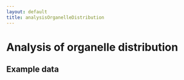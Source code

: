 ```yaml
---
layout: default
title: analysisOrganelleDistribution
---
```


# Analysis of organelle distribution

## Example data

<!---
Link to example input data
-->